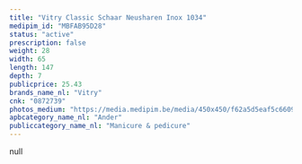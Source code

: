 ```yaml
---
title: "Vitry Classic Schaar Neusharen Inox 1034"
medipim_id: "MBFAB95D28"
status: "active"
prescription: false
weight: 28
width: 65
length: 147
depth: 7
publicprice: 25.43
brands_name_nl: "Vitry"
cnk: "0872739"
photos_medium: "https://media.medipim.be/media/450x450/f62a5d5eaf5c66092443a2d55454778cd23196a3.jpg"
apbcategory_name_nl: "Ander"
publiccategory_name_nl: "Manicure & pedicure"
---
```

null
